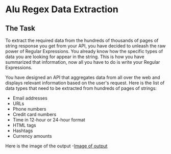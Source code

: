 # Alu Regex Data Extraction
 ## The Task
To extract the required data from the hundreds of thousands of pages of string response you get from your API, you have decided to unleash the raw power of Regular Expressions. You already know how the specific types of data you are looking for appear in the string. This is how you have summarized that information, now all you have to do is write your Regular Expressions.

You have designed an API that aggregates data from all over the web and displays relevant information based on the user's request. Here is the list of data types that need to be extracted from hundreds of pages of strings: 

- Email addresses
- URLs
- Phone numbers
- Credit card numbers
- Time in 12-hour or 24-hour format
- HTML tags
- Hashtags
- Currency amounts

Here is the image of the output
-[Image of output](./Screenshot%202025-02-14%20084425.png)